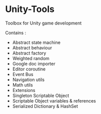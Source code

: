 # Unity-Tools
Toolbox for Unity game development

Contains :

  - Abstract state machine
  - Abstract behaviour
  - Abstract factory
  - Weighted random
  - Google doc importer
  - Editor coroutine
  - Event Bus
  - Navigation utils
  - Math utils
  - Extensions
  - Singleton Scriptable Object
  - Scriptable Object variables & references
  - Serialized Dictionary & HashSet

